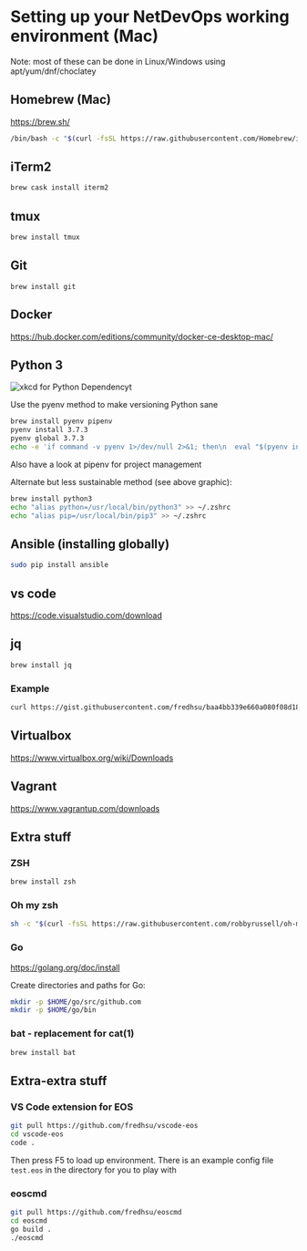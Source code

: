 # Setting up your NetDevOps working environment (Mac)

Note: most of these can be done in Linux/Windows using apt/yum/dnf/choclatey

## Homebrew (Mac)

<https://brew.sh/>

```bash
/bin/bash -c "$(curl -fsSL https://raw.githubusercontent.com/Homebrew/install/master/install.sh)"
```

## iTerm2

```bash
brew cask install iterm2
```

## tmux

```bash
brew install tmux
```

## Git

`brew install git`

## Docker

<https://hub.docker.com/editions/community/docker-ce-desktop-mac/>

## Python 3

![xkcd for Python Dependencyt](https://imgs.xkcd.com/comics/python_environment.png)

Use the pyenv method to make versioning Python sane

```bash
brew install pyenv pipenv
pyenv install 3.7.3
pyenv global 3.7.3
echo -e 'if command -v pyenv 1>/dev/null 2>&1; then\n  eval "$(pyenv init -)"\nfi' >> ~/.zshrc
```

Also have a look at pipenv for project management

Alternate but less sustainable method (see above graphic):

```bash
brew install python3
echo "alias python=/usr/local/bin/python3" >> ~/.zshrc
echo "alias pip=/usr/local/bin/pip3" >> ~/.zshrc 
```

## Ansible (installing globally)

```bash
sudo pip install ansible
```

## vs code

<https://code.visualstudio.com/download>

## jq

```bash
brew install jq
```

### Example

```bash
curl https://gist.githubusercontent.com/fredhsu/baa4bb339e660a080f08d185718fa728/raw/f9c4b69c31758d853eac7a40ff8a3aece97abeec/showver.json | jq '.result[0].systemMacAddress'
```

## Virtualbox

<https://www.virtualbox.org/wiki/Downloads>

## Vagrant

<https://www.vagrantup.com/downloads>

## Extra stuff

### ZSH

```bash
brew install zsh
```

### Oh my zsh

```bash
sh -c "$(curl -fsSL https://raw.githubusercontent.com/robbyrussell/oh-my-zsh/master/tools/install.sh)"
```

### Go

<https://golang.org/doc/install>

Create directories and paths for Go:

```bash
mkdir -p $HOME/go/src/github.com
mkdir -p $HOME/go/bin
```

### bat - replacement for cat(1)

```bash
brew install bat
```

## Extra-extra stuff

### VS Code extension for EOS

```bash
git pull https://github.com/fredhsu/vscode-eos
cd vscode-eos
code .
```

Then press F5 to load up environment. There is an example config file `test.eos` in the directory for you to play with

### eoscmd

```bash
git pull https://github.com/fredhsu/eoscmd
cd eoscmd
go build .
./eoscmd
```
